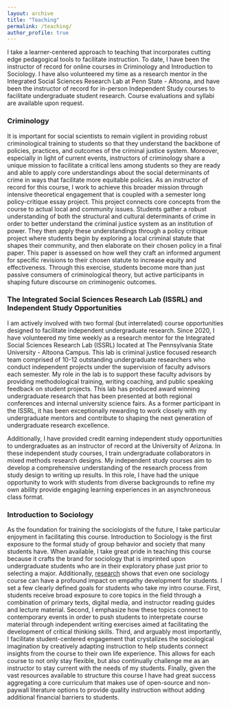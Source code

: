```yaml
---
layout: archive
title: "Teaching"
permalink: /teaching/
author_profile: true
---
```

I take a learner-centered approach to teaching that incorporates cutting edge pedagogical tools to facilitate instruction. To date, I have been the instructor of record for online courses in Criminology and Introduction to Sociology. I have also volunteered my time as a research mentor in the Integrated Social Sciences Research Lab at Penn State - Altoona, and have been the instructor of record for in-person Independent Study courses to facilitate undergraduate student research. Course evaluations and syllabi are available upon request.


### Criminology

It is important for social scientists to remain vigilent in providing robust criminological training to students so that they understand the backbone of policies, practices, and outcomes of the criminal justice system. Moreover, especially in light of current events, instructors of criminology share a unique mission to facilitate a critical lens among students so they are ready and able to apply core understandings about the social determinants of crime in ways that facilitate more equitable policies. As an instructor of record for this course, I work to achieve this broader mission through intensive theoretical engagement that is coupled with a semester long policy-critique essay project. This project connects core concepts from the course to actual local and community issues. Students gather a robust understanding of both the structural and cultural determinants of crime in order to better understand the criminal justice system as an institution of power. They then apply these understandings through a policy critique project where students begin by exploring a local criminal statute that shapes their community, and then elaborate on their chosen policy in a final paper. This paper is assessed on how well they craft an informed argument for specific revisions to their chosen statute to increase equity and effectiveness. Through this exercise, students become more than just passive consumers of criminological theory, but active participants in shaping future discourse on criminogenic outcomes.

### The Integrated Social Sciences Research Lab (ISSRL) and Independent Study Opportunities

I am actively involved with two formal (but interrelated) course opportunities designed to facilitate independent undergraduate research. Since 2020, I have volunteered my time weekly as a research mentor for the Integrated Social Sciences Research Lab (ISSRL) located at The Pennsylvania State University - Altoona Campus. This lab is criminal justice focused research team comprised of 10-12 outstanding undergraduate researchers who conduct independent projects under the supervision of faculty advisors each semester. My role in the lab is to support these faculty advisors by providing methodological training, writing coaching, and public speaking feedback on student projects. This lab has produced award winning undergraduate research that has been presented at both regional conferences and internal university science fairs. As a former participant in the ISSRL, it has been exceptionally rewarding to work closely with my undergraduate mentors and contribute to shaping the next generation of undergraduate research excellence. 

Additionally, I have provided credit earning independent study opportunities to undergraduates as an instructor of record at the University of Arizona. In these independent study courses, I train undergraduate collaborators in mixed methods research designs. My independent study courses aim to develop a comprehensive understanding of the research process from study design to writing up results. In this role, I have had the unique opportunity to work with students from diverse backgrounds to refine my own ability provide engaging learning experiences in an asynchroneous class format. 

### Introduction to Sociology

As the foundation for training the sociologists of the future, I take particular enjoyment in facilitating this course. Introduction to Sociology is the first exposure to the formal study of group behavior and society that many students have. When available, I take great pride in teaching this course because it crafts the brand for sociology that is imprinted upon undergraduate students who are in their exploratory phase just prior to selecting a major. Additionally, [research](https://www.asanet.org/sites/default/files/attach/journals/oct19tsfeature.pdf) shows that even one sociology course can have a profound impact on empathy development for students. I set a few clearly defined goals for students who take my intro course. First, students receive broad exposure to core topics in the field through a combination of primary texts, digital media, and instructor reading guides and lecture material. Second, I emphasize how these topics connect to contemporary events in order to push students to interpretate course material through independent writing exercises aimed at facilitating the development of critical thinking skills. Third, and arguably most importantly, I facilitate student-centered engagement that crystalizes the sociological imagination by creatively adapting instruction to help students connect insights from the course to their own life experience. This allows for each course to not only stay flexible, but also continually challenge me as an instructor to stay current with the needs of my students. Finally, given the vast resources available to structure this course I have had great success aggregating a core curriculum that makes use of open-source and non-paywall literature options to provide quality instruction without adding additional financial barriers to students.
 
